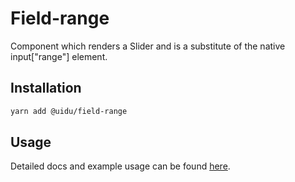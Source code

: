 # Field-range

Component which renders a Slider and is a substitute of the native input["range"] element.

## Installation

```sh
yarn add @uidu/field-range
```

## Usage

Detailed docs and example usage can be found [here](https://guidu.netlify.compackages/core/field-range).
